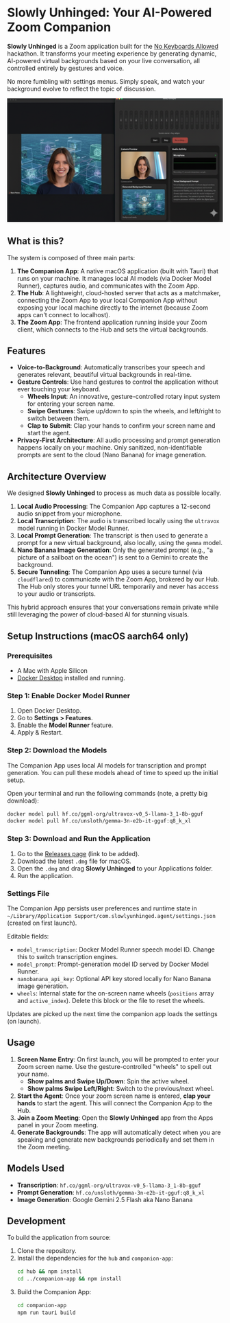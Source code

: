 # Slowly Unhinged: Your AI-Powered Zoom Companion

**Slowly Unhinged** is a Zoom application built for the [No Keyboards Allowed](https://nokeyboardsallowed.dev/) hackathon.
It transforms your meeting experience by generating dynamic, AI-powered virtual backgrounds based on your live conversation, all controlled entirely by gestures and voice.

No more fumbling with settings menus. Simply speak, and watch your background evolve to reflect the topic of discussion.

![Screenshot](screenshot.png)

## What is this?

The system is composed of three main parts:
1.  **The Companion App**: A native macOS application (built with Tauri) that runs on your machine. It manages local AI models (via Docker Model Runner), captures audio, and communicates with the Zoom App.
2.  **The Hub**: A lightweight, cloud-hosted server that acts as a matchmaker, connecting the Zoom App to your local Companion App without exposing your local machine directly to the internet (because Zoom apps can't connect to localhost).
3.  **The Zoom App**: The frontend application running inside your Zoom client, which connects to the Hub and sets the virtual backgrounds. 

## Features

*   **Voice-to-Background**: Automatically transcribes your speech and generates relevant, beautiful virtual backgrounds in real-time.
*   **Gesture Controls**: Use hand gestures to control the application without ever touching your keyboard.
    *   **Wheels Input**: An innovative, gesture-controlled rotary input system for entering your screen name.
    *   **Swipe Gestures**: Swipe up/down to spin the wheels, and left/right to switch between them.
    *   **Clap to Submit**: Clap your hands to confirm your screen name and start the agent.
*   **Privacy-First Architecture**: All audio processing and prompt generation happens locally on your machine. Only sanitized, non-identifiable prompts are sent to the cloud (Nano Banana) for image generation.

## Architecture Overview

We designed **Slowly Unhinged** to process as much data as possible locally.

1.  **Local Audio Processing**: The Companion App captures a 12-second audio snippet from your microphone. 
2.  **Local Transcription**: The audio is transcribed locally using the `ultravox` model running in Docker Model Runner.
3.  **Local Prompt Generation**: The transcript is then used to generate a prompt for a new virtual background, also locally, using the `gemma` model.
4.  **Nano Banana Image Generation**: Only the generated prompt (e.g., "a picture of a sailboat on the ocean") is sent to a Gemini to create the background.
5.  **Secure Tunneling**: The Companion App uses a secure tunnel (via `cloudflared`) to communicate with the Zoom App, brokered by our Hub. The Hub only stores your tunnel URL temporarily and never has access to your audio or transcripts.

This hybrid approach ensures that your conversations remain private while still leveraging the power of cloud-based AI for stunning visuals.

## Setup Instructions (macOS aarch64 only)

### Prerequisites

*   A Mac with Apple Silicon
*   [Docker Desktop](https://www.docker.com/products/docker-desktop/) installed and running.

### Step 1: Enable Docker Model Runner

1.  Open Docker Desktop.
2.  Go to **Settings > Features**.
3.  Enable the **Model Runner** feature.
4.  Apply & Restart.

### Step 2: Download the Models

The Companion App uses local AI models for transcription and prompt generation. You can pull these models ahead of time to speed up the initial setup.

Open your terminal and run the following commands (note, a pretty big download): 

```bash
docker model pull hf.co/ggml-org/ultravox-v0_5-llama-3_1-8b-gguf
docker model pull hf.co/unsloth/gemma-3n-e2b-it-gguf:q8_k_xl
```

### Step 3: Download and Run the Application

1.  Go to the [Releases page](https://github.com/your-repo/goose-hack/releases) (link to be added).
2.  Download the latest `.dmg` file for macOS.
3.  Open the `.dmg` and drag **Slowly Unhinged** to your Applications folder.
4.  Run the application.

### Settings File

The Companion App persists user preferences and runtime state in `~/Library/Application Support/com.slowlyunhinged.agent/settings.json` (created on first launch).

Editable fields:

- `model_transcription`: Docker Model Runner speech model ID. Change this to switch transcription engines.
- `model_prompt`: Prompt-generation model ID served by Docker Model Runner.
- `nanobanana_api_key`: Optional API key stored locally for Nano Banana image generation.
- `wheels`: Internal state for the on-screen name wheels (`positions` array and `active_index`). Delete this block or the file to reset the wheels.

Updates are picked up the next time the companion app loads the settings (on launch).

## Usage

1.  **Screen Name Entry**: On first launch, you will be prompted to enter your Zoom screen name. Use the gesture-controlled "wheels" to spell out your name.
    *   **Show palms and Swipe Up/Down**: Spin the active wheel.
    *   **Show palms Swipe Left/Right**: Switch to the previous/next wheel.
2.  **Start the Agent**: Once your zoom screen name is entered, **clap your hands** to start the agent. This will connect the Companion App to the Hub.
3.  **Join a Zoom Meeting**: Open the **Slowly Unhinged** app from the Apps panel in your Zoom meeting.
4.  **Generate Backgrounds**: The app will automatically detect when you are speaking and generate new backgrounds periodically and set them in the Zoom meeting.

## Models Used

*   **Transcription**: `hf.co/ggml-org/ultravox-v0_5-llama-3_1-8b-gguf`
*   **Prompt Generation**: `hf.co/unsloth/gemma-3n-e2b-it-gguf:q8_k_xl`
*   **Image Generation**: Google Gemini 2.5 Flash aka Nano Banana

## Development

To build the application from source:

1.  Clone the repository.
2.  Install the dependencies for the `hub` and `companion-app`:
    ```bash
    cd hub && npm install
    cd ../companion-app && npm install
    ```
3.  Build the Companion App:
    ```bash
    cd companion-app
    npm run tauri build
    ```

